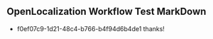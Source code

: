 ## OpenLocalization Workflow Test MarkDown
* f0ef07c9-1d21-48c4-b766-b4f94d6b4de1 thanks!

<!--HONumber=Oct16_HO4-->



